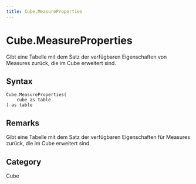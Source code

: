 ```yaml
---
title: Cube.MeasureProperties
---
```


# Cube.MeasureProperties


Gibt eine Tabelle mit dem Satz der verfügbaren Eigenschaften von Measures zurück, die im Cube erweitert sind.


## Syntax

```powerquery
Cube.MeasureProperties(
    cube as table
) as table
```


## Remarks

Gibt eine Tabelle mit dem Satz der verfügbaren Eigenschaften für Measures zurück, die im Cube erweitert sind.



## Category
Cube
